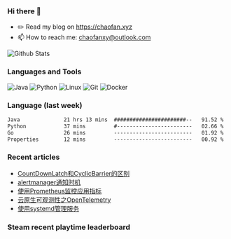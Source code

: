 ### Hi there 👋

- ✏️ Read my blog on https://chaofan.xyz
- 📫 How to reach me: chaofanxy@outlook.com

![Github Stats](https://github-readme-stats.vercel.app/api?username=chaofanx&show_icons=true&theme=dark&count_private=true)

### Languages and Tools

![Java](https://img.shields.io/badge/-Java-000?&logo=Java)
![Python](https://img.shields.io/badge/-Python-000?&logo=Python)
![Linux](https://img.shields.io/badge/-Linux-000?&logo=Linux)
![Git](https://img.shields.io/badge/-Git-000?&logo=Git)
![Docker](https://img.shields.io/badge/-Docker-000?&logo=Docker)

### Language (last week)
<!--START_SECTION:waka-->

```txt
Java              21 hrs 13 mins  #######################--   91.52 %
Python            37 mins         #------------------------   02.66 %
Go                26 mins         -------------------------   01.92 %
Properties        12 mins         -------------------------   00.92 %
```

<!--END_SECTION:waka-->

### Recent articles
<!-- BLOG-POST-LIST:START -->
- [CountDownLatch和CyclicBarrier的区别](https://chaofan.xyz/posts/6f3f7f34.html)
- [alertmanager通知时机](https://chaofan.xyz/posts/4a58f7b9.html)
- [使用Prometheus监控应用指标](https://chaofan.xyz/posts/49b1cc7e.html)
- [云原生可观测性之OpenTelemetry](https://chaofan.xyz/posts/29a4bd97.html)
- [使用systemd管理服务](https://chaofan.xyz/posts/c670b61f.html)
<!-- BLOG-POST-LIST:END -->

### Steam recent playtime leaderboard
 <!-- steam-box-recent start -->
 <!-- steam-box-recent end -->
